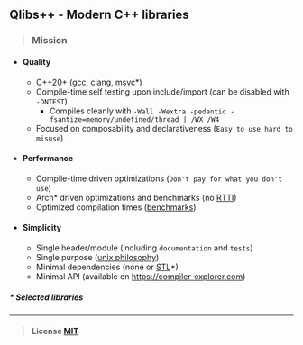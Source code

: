 ## Qlibs++ - Modern C++ libraries

> ### Mission

- #### Quality

  - C++20+ ([gcc](https://gcc.gnu.org), [clang](https://clang.llvm.org), [msvc](https://visualstudio.microsoft.com/vs/features/cplusplus)\*)
  - Compile-time self testing upon include/import (can be disabled with `-DNTEST`)
    - Compiles cleanly with `-Wall -Wextra -pedantic -fsantize=memory/undefined/thread | /WX /W4`
  - Focused on composability and declarativeness (`Easy to use hard to misuse`)

- #### Performance

  - Compile-time driven optimizations (`Don't pay for what you don't use`)
  - Arch\* driven optimizations and benchmarks (no [RTTI](https://en.wikipedia.org/wiki/Run-time_type_information))
  - Optimized compilation times ([benchmarks](https://qlibs.github.io/mp/))

- #### Simplicity

  - Single header/module (including `documentation` and `tests`)
  - Single purpose ([unix philosophy](https://en.wikipedia.org/wiki/Unix_philosophy))
  - Minimal dependencies (none or [STL](https://en.wikipedia.org/wiki/Standard_Template_Library)*)
  - Minimal API (available on https://compiler-explorer.com)

##### \* Selected libraries

---

> #### License [MIT](https://opensource.org/license/mit)
